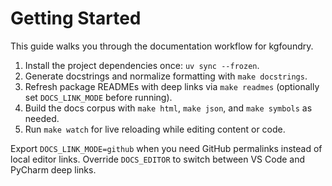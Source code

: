 # Getting Started

This guide walks you through the documentation workflow for kgfoundry.

1. Install the project dependencies once: `uv sync --frozen`.
2. Generate docstrings and normalize formatting with `make docstrings`.
3. Refresh package READMEs with deep links via `make readmes` (optionally set `DOCS_LINK_MODE` before running).
4. Build the docs corpus with `make html`, `make json`, and `make symbols` as needed.
5. Run `make watch` for live reloading while editing content or code.

Export `DOCS_LINK_MODE=github` when you need GitHub permalinks instead of local editor links. Override `DOCS_EDITOR` to switch between VS Code and PyCharm deep links.
